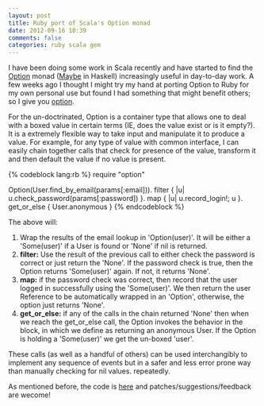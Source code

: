 ```yaml
---
layout: post
title: Ruby port of Scala's Option monad
date: 2012-09-16 10:39
comments: false
categories: ruby scala gem
---
```


<p>
I have been doing some work in Scala recently and have started to
find the <a href="http://www.scala-lang.org/api/current/scala/Option.html" target="_blank">Option</a> monad (<a href="http://www.haskell.org/ghc/docs/latest/html/libraries/base/Data-Maybe.html" target="_blank">Maybe</a>
in Haskell) increasingly useful in day-to-day work.
A few weeks ago I thought I might try my hand at porting Option to Ruby for my own personal use
but found I had something that might benefit others; so I give you <a href="https://github.com/rares/option" target="_blank">option</a>.
</p>

<p>
For the un-doctrinated, Option is a container type that allows one to deal with a boxed value in
certain terms (IE, does the value exist or is it empty?).
It is a extremely flexible way to take input and manipulate it to produce a value.
For example, for any type of value with common interface, I can easily chain together calls
that check for presence of the value, transform it and then default the value if no value is present.
</p>

{% codeblock lang:rb %}
require "option"

Option(User.find_by_email(params[:email])).
  filter { |u| u.check_password(params[:password]) }.
  map { |u| u.record_login!; u }.
  get_or_else { User.anonymous }
{% endcodeblock %}
<p>
The above will:
<ol>
  <li>
  Wrap the results of the email lookup in 'Option(user)'. It will be either a 'Some(user)' if a User is found or 'None' if nil is returned.
  </li>
  <li>
  <strong>filter:</strong> Use the result of the previous call to either check the password is correct or just return the 'None'.
  If the password check is true, then the Option returns 'Some(user)' again. If not, it returns 'None'.
  </li>
  <li>
    <strong>map:</strong> if the password check was correct, then record that the user logged in
    successfully using the 'Some(user)'. We then return the user Reference to be automatically wrapped in an 'Option', otherwise, the option just returns 'None'.
  </li>
  <li><strong>get_or_else:</strong> if any of the calls in the chain returned 'None' then when we
  reach the get_or_else call, the Option invokes the behavior in the block, in which we define as returning an anonymous User. If the Option
  is holding a 'Some(user)' we get the un-boxed 'user'.
  </li>
</ol>
These calls (as well as a handful of others) can be used interchangibly to implement
any sequence of events but in a safer and less error prone way than manually checking for nil values.
repeatedly.
</p>

<p>
As mentioned before, the code is <a href="http://www.github.com/rares/option" target="_blank">here</a> and patches/suggestions/feedback are wecome!
</p>
